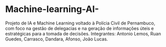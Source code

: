 # Machine-learning-AI-
Projeto de IA e Machine Learning voltado à Polícia Civil de Pernambuco, com foco na gestão de delegacias e na geração de informações úteis e estratégicas para a tomada de decisões. Integrantes: Antonio Lemos, Ruan Guedes, Carrasco, Dandara, Afonso, João Lucas.
